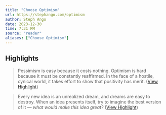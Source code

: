 ```yaml
---
title: "Choose Optimism"
url: https://stephango.com/optimism
author: Steph Ango
date: 2023-12-30
time: 7:31 PM
source: "reader"
aliases: ["Choose Optimism"]
---
```

## Highlights
> Pessimism is easy because it costs nothing. Optimism is hard because it must be constantly reaffirmed. In the face of a hostile, cynical world, it takes effort to show that positivity has merit. ([View Highlight](https://read.readwise.io/read/01hjy2p3rtesz4xmjs4vvj3r24))

> Every new idea is an unrealized dream, and dreams are easy to destroy. When an idea presents itself, try to imagine the best version of it — *what would make this idea great?* ([View Highlight](https://read.readwise.io/read/01hjy2pn93568m8xb40wmk6w84))

